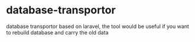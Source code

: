 # database-transportor
database transportor based on laravel, the tool would be useful if you want to rebuild database and carry the old data
